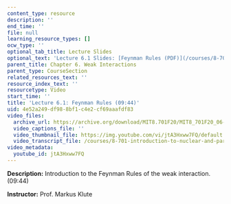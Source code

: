 ```yaml
---
content_type: resource
description: ''
end_time: ''
file: null
learning_resource_types: []
ocw_type: ''
optional_tab_title: Lecture Slides
optional_text: 'Lecture 6.1 Slides: [Feynman Rules (PDF)](/courses/8-701-introduction-to-nuclear-and-particle-physics-fall-2020/resources/mit8_701f20_lec6-1)'
parent_title: Chapter 6. Weak Interactions
parent_type: CourseSection
related_resources_text: ''
resource_index_text: ''
resourcetype: Video
start_time: ''
title: 'Lecture 6.1: Feynman Rules (09:44)'
uid: 4e52a249-df98-8bf1-c4e2-cf69aaafdf83
video_files:
  archive_url: https://archive.org/download/MIT8.701F20/MIT8_701F20_06-01_feynman_300k.mp4
  video_captions_file: ''
  video_thumbnail_file: https://img.youtube.com/vi/jtA3Hxww7FQ/default.jpg
  video_transcript_file: /courses/8-701-introduction-to-nuclear-and-particle-physics-fall-2020/abc999cd89693e4daef7e4401ff945aa_jtA3Hxww7FQ.pdf
video_metadata:
  youtube_id: jtA3Hxww7FQ
---
```


**Description:** Introduction to the Feynman Rules of the weak interaction. (09:44)

**Instructor:** Prof. Markus Klute